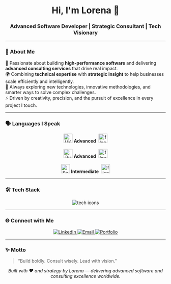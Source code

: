 <h1 align="center">Hi, I'm Lorena 👋</h1>
<h3 align="center">Advanced Software Developer | Strategic Consultant | Tech Visionary</h3>

---

### 🧠 About Me
🚀 Passionate about building **high-performance software** and delivering **advanced consulting services** that drive real impact.  
🌍 Combining **technical expertise** with **strategic insight** to help businesses scale efficiently and intelligently.  
💬 Always exploring new technologies, innovative methodologies, and smarter ways to solve complex challenges.  
⚡ Driven by creativity, precision, and the pursuit of excellence in every project I touch.

---

### 🗣️ Languages I Speak
<p align="center">
  <img src="https://flagcdn.com/w40/gb.png" width="28" alt="UK flag"/>  
  <strong>Advanced</strong>  
  <img src="https://media.tenor.com/fxgVfJ7SlDUAAAAj/flag-waving.gif" width="28" alt="flag gif" style="margin-left:4px"/>
  <br><br>

  <img src="https://flagcdn.com/w40/ru.png" width="28" alt="Russia flag"/>  
  <strong>Advanced</strong>  
  <img src="https://media.tenor.com/fxgVfJ7SlDUAAAAj/flag-waving.gif" width="28" alt="flag gif" style="margin-left:4px"/>
  <br><br>

  <img src="https://flagcdn.com/w40/es.png" width="28" alt="Spain flag"/>  
  <strong>Intermediate</strong>  
  <img src="https://media.tenor.com/fxgVfJ7SlDUAAAAj/flag-waving.gif" width="28" alt="flag gif" style="margin-left:4px"/>
</p>

---

### 🛠️ Tech Stack
<p align="center">
  <img src="https://skillicons.dev/icons?i=python,js,ts,react,nodejs,html,css,git,github,vscode,figma,aws,docker" alt="tech icons"/>
</p>

---

### 🌐 Connect with Me
<p align="center">
  <a href="www.linkedin.com/in/lorena-lopess">
    <img src="https://img.shields.io/badge/-LinkedIn-0077B5?style=for-the-badge&logo=linkedin&logoColor=white" alt="LinkedIn" />
  </a>
  <a href="mailto:lgloregaby@gmail.com">
    <img src="https://img.shields.io/badge/-Email-D14836?style=for-the-badge&logo=gmail&logoColor=white" alt="Email" />
  </a>
  <a href="https://lorenagabrielly.dev">
    <img src="https://img.shields.io/badge/-Portfolio-000000?style=for-the-badge&logo=firefox&logoColor=white" alt="Portfolio" />
  </a>
</p>

---

### ✨ Motto
> “Build boldly. Consult wisely. Lead with vision.”

<p align="center">
  <i>Built with ❤️ and strategy by Lorena — delivering advanced software and consulting excellence worldwide.</i>
</p>


